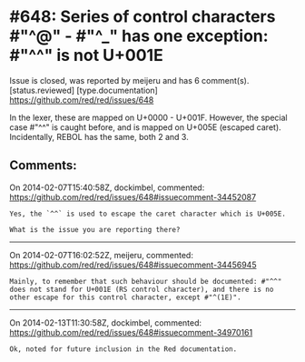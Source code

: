 
#648: Series of control characters #"^@" - #"^_" has one exception: #"^^" is not U+001E
================================================================================
Issue is closed, was reported by meijeru and has 6 comment(s).
[status.reviewed] [type.documentation]
<https://github.com/red/red/issues/648>

In the lexer, these are mapped on U+0000 - U+001F. However, the special case #"^^" is caught before, and is mapped on U+005E (escaped caret). Incidentally, REBOL has the same, both 2 and 3.



Comments:
--------------------------------------------------------------------------------

On 2014-02-07T15:40:58Z, dockimbel, commented:
<https://github.com/red/red/issues/648#issuecomment-34452087>

    Yes, the `^^` is used to escape the caret character which is U+005E.
    
    What is the issue you are reporting there?

--------------------------------------------------------------------------------

On 2014-02-07T16:02:52Z, meijeru, commented:
<https://github.com/red/red/issues/648#issuecomment-34456945>

    Mainly, to remember that such behaviour should be documented: #"^^" does not stand for U+001E (RS control character), and there is no other escape for this control character, except #"^(1E)". 

--------------------------------------------------------------------------------

On 2014-02-13T11:30:58Z, dockimbel, commented:
<https://github.com/red/red/issues/648#issuecomment-34970161>

    Ok, noted for future inclusion in the Red documentation.

